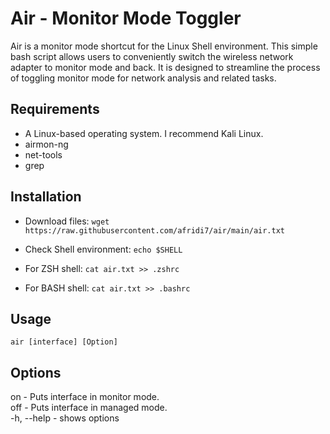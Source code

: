 # Air - Monitor Mode Toggler
Air is a monitor mode shortcut for the Linux Shell environment. This simple bash script allows users to conveniently switch the wireless network adapter to monitor mode and back. It is designed to streamline the process of toggling monitor mode for network analysis and related tasks.

## Requirements

- A Linux-based operating system. I recommend Kali Linux.
- airmon-ng
- net-tools
- grep

## Installation

- Download files:
```wget https://raw.githubusercontent.com/afridi7/air/main/air.txt```

- Check Shell environment:
```echo $SHELL```

- For ZSH shell:
```cat air.txt >> .zshrc```

- For BASH shell:
```cat air.txt >> .bashrc```

## Usage

```air [interface] [Option] ```

## Options

on  - Puts interface in monitor mode.\
off - Puts interface in managed mode.\
-h, --help  - shows options
